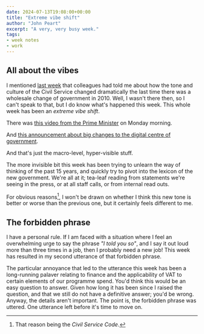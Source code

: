 ```yaml
---
date: 2024-07-13T19:08:00+00:00
title: "Extreme vibe shift"
author: "John Peart"
excerpt: "A very, very busy week."
tags:
- week notes
- work
---
```


## All about the vibes

I mentioned [last week](/weeknote/2024/07/07/) that colleagues had told me about how the tone and culture of the Civil Service changed dramatically the last time there was a wholesale change of government in 2010. Well, I wasn't there then, so I can't speak to that, but I do know what's happened this week. This whole week has been an *extreme vibe shift*. 

There was [this video from the Prime Minister](https://www.gov.uk/government/speeches/a-message-from-prime-minister-keir-starmer-to-the-civil-service) on Monday morning. 

And [this announcement about big changes to the digital centre of government](https://www.gov.uk/government/news/dsit-bolstered-to-better-serve-the-british-public-through-science-and-technology).

And that's just the macro-level, hyper-visible stuff.

The more invisible bit this week has been trying to unlearn the way of thinking of the past 15 years, and quickly try to pivot into the lexicon of the new government. We're all at it; tea-leaf reading from statements we're seeing in the press, or at all staff calls, or from internal read outs.

For obvious reasons[^1], I won't be drawn on whether I think this new tone is better or worse than the previous one, but it certainly feels different to me.

## The forbidden phrase

I have a personal rule. If I am faced with a situation where I feel an overwhelming urge to say the phrase *"I told you so"*, and I say it out loud more than three times in a job, then I probably need a new job! This week has resulted in my second utterance of that forbidden phrase.

The particular annoyance that led to the utterance this week has been a long-running palaver relating to finance and the applicability of VAT to certain elements of our programme spend. You'd think this would be an easy question to answer. Given how long it has been since I raised the question, and that we still do not have a definitive answer; you'd be wrong. Anyway, the details aren't important. The point is, the forbidden phrase was uttered. One utterance left before it's time to move on.


[^1]: That reason being the *Civil Service Code*.

